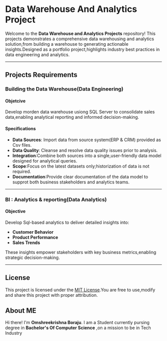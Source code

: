 # Data Warehouse And Analytics Project

Welcome to the **Data Warehouse and Analytics Projects** repository!
This projects demonstrates a comprehensive data warehousing and analytics solution,from  building a warehouse to generating actionable insights.Designed as a portfolio project,highlights  industry best practices in data engineering and analytics.

----

##  Projects Requirements

### Building the Data Warehouse(Data Engineering)

#### Objetcive 
Develop morden data warehouse usiong SQL Server to consolidate sales data,enabling analytical reporting and informed decision-making.

#### Specifications
- **Data Sources**: Import data from source system(ERP & CRM) provided as Csv files.
- **Data Quality**: Cleanse and resolve data quality issues prior to analysis.
- **Integration**:Combine both sources into a single,user-friendly data model designed for analytical queries.
- **Scope**:Focus on the latest datasets only;historization of data is not required.
-  **Documentation**:Provide clear documentation of the data model to supprot both business stakeholders and analytics teams.

------

### BI : Analytics & reporting(Data Analytics)

#### Objective
Develop Sql-based analytics to deliver detailed insights into:
- **Customer Behavior**
- **Product Performance**
- **Sales Trends**

These insights empower stakeholders with key business metrics,enabling strategic decision-making.

-----

## License
This project is licensed under the [MIT License](LICENSE).You are free to use,modify and share this project with proper attribution.

## About ME

Hi there! I'm **Omshreekrishna Boraju**. I am a Student currently pursing degree  in **Bachelor's  Of Computer Science** ,on a mission to be in Tech Industry 

  
